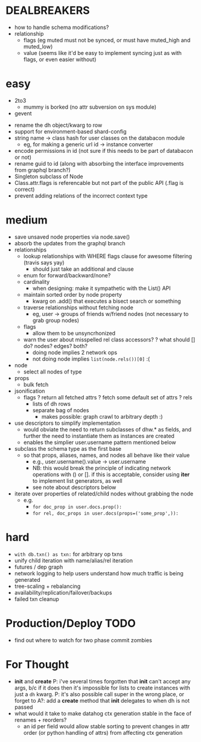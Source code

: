 # DEALBREAKERS
- how to handle schema modifications?
- relationship
  - flags (eg muted must not be synced, or must have muted_high and muted_low)
  - value (seems like it'd be easy to implement syncing just as with flags, or even easier without)

# easy
* 2to3
  - mummy is borked (no attr subversion on sys module)
* gevent
- rename the dh object/kwarg to row
- support for environment-based shard-config
- string name -> class hash for user classes on the databacon module
  - eg, for making a generic url id -> instance converter
- encode permissions in id (not sure if this needs to be part of databacon or not)
- rename guid to id (along with absorbing the interface improvements from graphql branch?)
- Singleton subclass of Node
- Class.attr.flags is referencable but not part of the public API (.flag is correct)
- prevent adding relations of the incorrect context type

# medium
- save unsaved node properties via node.save()
- absorb the updates from the graphql branch
- relationships
  * lookup relationships with WHERE flags clause for awesome filtering (travis says yay)
    - should just take an additional and clause
  - enum for forward/backward/none?
  * cardinality
    - when designing: make it sympathetic with the List() API
  - maintain sorted order by node property
    - kwarg on .add() that executes a bisect search or something 
  - traverse relationships without fetching node
    - eg, user -> groups of friends w/friend nodes (not necessary to grab group nodes)
  - flags
    - allow them to be unsyncrhonized
  - warn the user about misspelled rel class accessors?
  ? what should [] do? nodes? edges? both?
    - doing node implies 2 network ops
    - not doing node implies `list(node.rels())[0]` :(
- node
  - select all nodes of type
- props
  * bulk fetch
- jsonification
  - flags
  ? return all fetched attrs
  ? fetch some default set of attrs
  ? rels
    - lists of dh rows
    - separate bag of nodes
      - makes possible: graph crawl to arbitrary depth :)
- use descriptors to simplify implementation
    - would obviate the need to return subclasses of dhw.* as
    fields, and further the need to instantiate them as instances are created
    - enables the simplier user.username pattern mentioned below
- subclass the schema type as the first base
  - so that props, aliases, names, and nodes all behave like their value
    - e.g., user.username().value -> user.username
    - NB: this would break the principle of indicating network operations
      with () or []. if this is acceptable, consider using __iter__
      to implement list generators, as well
    - see note about descriptors below
- iterate over properties of related/child nodes without grabbing the node
  - e.g.
    - `for doc_prop in user.docs.prop():`
    - `for rel, doc_props in user.docs(props=('some_prop',)):`

# hard
- `with db.txn() as txn:` for arbitrary op txns
- unify child iteration with name/alias/rel iteration
- futures / dep graph
- network logging to help users understand how much traffic is being generated
- tree-scaling + rebalancing
- availability/replication/failover/backups
- failed txn cleanup


# Production/Deploy TODO
- find out where to watch for two phase commit zombies


# For Thought
- __init__ and __create__
  P: i've several times forgotten that __init__ can't accept any args, b/c if it does then it's impossible
    for lists to create instances with just a `dh` kwarg.
  P: it's also possible call super in the wrong place, or forget to
  A?: add a __create__ method that __init__ delegates to when dh is not passed
- what would it take to make datahog ctx generation stable in the face of renames + reorders?
  - an id per field would allow stable sorting to prevent changes in attr order (or python handling of
    attrs) from affecting ctx generation